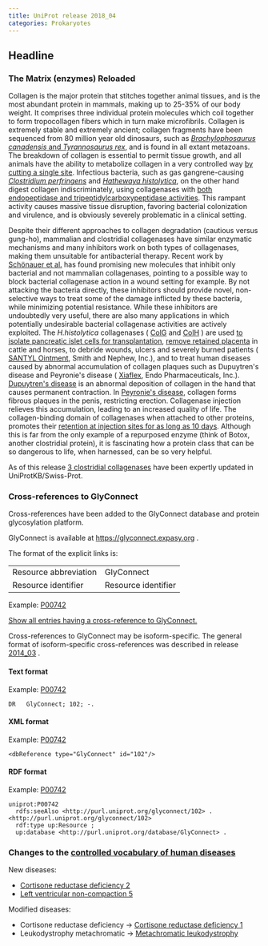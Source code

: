 ```yaml
---
title: UniProt release 2018_04
categories: Prokaryotes
---
```


## Headline

### The Matrix (enzymes) Reloaded

Collagen is the major protein that stitches together animal tissues, and is the most abundant protein in mammals, making up to 25-35% of our body weight. It comprises three individual protein molecules which coil together to form tropocollagen fibers which in turn make microfibrils. Collagen is extremely stable and extremely ancient; collagen fragments have been sequenced from 80 million year old dinosaurs, such as [*Brachylophosaurus canadensis* and *Tyrannosaurus rex*](https://www.ncbi.nlm.nih.gov/pubmed/19407199,17431179,28111950), and is found in all extant metazoans. The breakdown of collagen is essential to permit tissue growth, and all animals have the ability to metabolize collagen in a very controlled way [by cutting a single site](https://www.ncbi.nlm.nih.gov/pubmed/23430258). Infectious bacteria, such as gas gangrene-causing [*Clostridium perfringens*](http://www.uniprot.org/taxonomy/1502) and [*Hathewaya histolytica*](http://www.uniprot.org/taxonomy/1498), on the other hand digest collagen indiscriminately, using collagenases with [both endopeptidase and tripeptidylcarboxypeptidase activities](https://www.ncbi.nlm.nih.gov/pubmed/3002446). This rampant activity causes massive tissue disruption, favoring bacterial colonization and virulence, and is obviously severely problematic in a clinical setting.

Despite their different approaches to collagen degradation (cautious versus gung-ho), mammalian and clostridial collagenases have similar enzymatic mechanisms and many inhibitors work on both types of collagenases, making them unsuitable for antibacterial therapy. Recent work by [Schönauer et al.](https://www.ncbi.nlm.nih.gov/pubmed/28820255) has found promising new molecules that inhibit only bacterial and not mammalian collagenases, pointing to a possible way to block bacterial collagenase action in a wound setting for example. By not attacking the bacteria directly, these inhibitors should provide novel, non-selective ways to treat some of the damage inflicted by these bacteria, while minimizing potential resistance. While these inhibitors are undoubtedly very useful, there are also many applications in which potentially undesirable bacterial collagenase activities are actively exploited. The *H.histolytica* collagenases ( [ColG](http://www.uniprot.org/uniprot/?query=gene:ColG+AND+reviewed:yes) and [ColH](http://www.uniprot.org/uniprot/?query=gene:ColH+AND+reviewed:yes) ) are used [to isolate pancreatic islet cells for transplantation](https://www.ncbi.nlm.nih.gov/pubmed/18374061,22099748), [remove retained placenta](https://www.ncbi.nlm.nih.gov/pubmed/9699958) in cattle and horses, to debride wounds, ulcers and severely burned patients ( [SANTYL Ointment](https://www.santyl.com/), Smith and Nephew, Inc.), and to treat human diseases caused by abnormal accumulation of collagen plaques such as Dupuytren's disease and Peyronie's disease ( [Xiaflex](https://www.xiaflex.com/), Endo Pharmaceuticals, Inc.). [Dupuytren's disease](https://en.wikipedia.org/wiki/Dupuytren%27s%5Fcontracture) is an abnormal deposition of collagen in the hand that causes permanent contraction. In [Peyronie's disease](https://en.wikipedia.org/wiki/Peyronie%27s%5Fdisease), collagen forms fibrous plaques in the penis, restricting erection. Collagenase injection relieves this accumulation, leading to an increased quality of life. The collagen-binding domain of collagenases when attached to other proteins, promotes their [retention at injection sites for as long as 10 days](https://www.ncbi.nlm.nih.gov/pubmed/9618531). Although this is far from the only example of a repurposed enzyme (think of Botox, another clostridial protein), it is fascinating how a protein class that can be so dangerous to life, when harnessed, can be so very helpful.

As of this release [3 clostridial collagenases](http://www.uniprot.org/uniprot/?query=Q9X721+OR+Q46085+OR+Q899Y1) have been expertly updated in UniProtKB/Swiss-Prot.

### Cross-references to GlyConnect

Cross-references have been added to the GlyConnect database and protein glycosylation platform.

GlyConnect is available at <https://glyconnect.expasy.org> .

The format of the explicit links is:

|                       |                     |
|:----------------------|:--------------------|
| Resource abbreviation | GlyConnect          |
| Resource identifier   | Resource identifier |

Example: [P00742](http://www.uniprot.org/uniprot/P00742)

[Show all entries having a cross-reference to GlyConnect.](http://www.uniprot.org/uniprot/?query=database:glyconnect&sort=score)

Cross-references to GlyConnect may be isoform-specific. The general format of isoform-specific cross-references was described in release [2014\_03](http://www.uniprot.org/news/2014/03/19/release) .

#### Text format

Example: [P00742](http://www.uniprot.org/uniprot/P00742.txt)

    DR   GlyConnect; 102; -.

#### XML format

Example: [P00742](http://www.uniprot.org/uniprot/P00742.xml)

    <dbReference type="GlyConnect" id="102"/>

#### RDF format

Example: [P00742](http://www.uniprot.org/uniprot/P00742.ttl)

    uniprot:P00742
      rdfs:seeAlso <http://purl.uniprot.org/glyconnect/102> .
    <http://purl.uniprot.org/glyconnect/102>
      rdf:type up:Resource ;
      up:database <http://purl.uniprot.org/database/GlyConnect> .

### Changes to the [controlled vocabulary of human diseases](https://ftp.uniprot.org/pub/databases/uniprot/current_release/knowledgebase/complete/docs/humdisease)

New diseases:

-   [Cortisone reductase deficiency 2](http://www.uniprot.org/diseases/DI-05184)
-   [Left ventricular non-compaction 5](http://www.uniprot.org/diseases/DI-05185)

Modified diseases:

-   Cortisone reductase deficiency -&gt; [Cortisone reductase deficiency 1](http://www.uniprot.org/diseases/DI-01436)
-   Leukodystrophy metachromatic -&gt; [Metachromatic leukodystrophy](http://www.uniprot.org/diseases/DI-00652)
